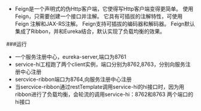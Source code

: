 *   Feign是一个声明式的伪Http客户端，它使得写Http客户端变得更简单。
    使用Feign，只需要创建一个接口并注解。
    它具有可插拔的注解特性，可使用Feign 注解和JAX-RS注解。
    Feign支持可插拔的编码器和解码器。
    Feign默认集成了Ribbon，并和Eureka结合，默认实现了负载均衡的效果。
    
###运行
* 一个服务注册中心，eureka-server,端口为8761
* service-hi工程跑了两个client实例，端口分别为8762,8763，分别向服务注册中心注册
* sercvice-ribbon端口为8764,向服务注册中心注册
* 当sercvice-ribbon通过restTemplate调用service-hi的hi接口时，因为用ribbon进行了负载均衡，会轮流的调用service-hi：8762和8763 两个端口的hi接口
